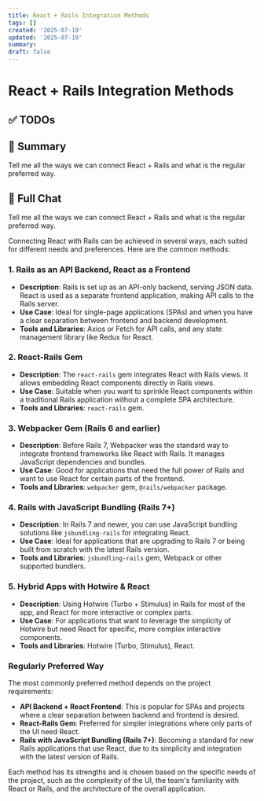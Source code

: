 ```yaml
---
title: React + Rails Integration Methods
tags: []
created: '2025-07-19'
updated: '2025-07-19'
summary:
draft: false
---
```


# React + Rails Integration Methods

## ✅ TODOs


## 📌 Summary
Tell me all the ways we can connect React + Rails and what is the regular preferred way.

## 🧠 Full Chat


Tell me all the ways we can connect React + Rails and what is the regular preferred way.

Connecting React with Rails can be achieved in several ways, each suited for different needs and preferences. Here are the common methods:

### 1. Rails as an API Backend, React as a Frontend
- **Description**: Rails is set up as an API-only backend, serving JSON data. React is used as a separate frontend application, making API calls to the Rails server.
- **Use Case**: Ideal for single-page applications (SPAs) and when you have a clear separation between frontend and backend development.
- **Tools and Libraries**: Axios or Fetch for API calls, and any state management library like Redux for React.

### 2. React-Rails Gem
- **Description**: The `react-rails` gem integrates React with Rails views. It allows embedding React components directly in Rails views.
- **Use Case**: Suitable when you want to sprinkle React components within a traditional Rails application without a complete SPA architecture.
- **Tools and Libraries**: `react-rails` gem.

### 3. Webpacker Gem (Rails 6 and earlier)
- **Description**: Before Rails 7, Webpacker was the standard way to integrate frontend frameworks like React with Rails. It manages JavaScript dependencies and bundles.
- **Use Case**: Good for applications that need the full power of Rails and want to use React for certain parts of the frontend.
- **Tools and Libraries**: `webpacker` gem, `@rails/webpacker` package.

### 4. Rails with JavaScript Bundling (Rails 7+)
- **Description**: In Rails 7 and newer, you can use JavaScript bundling solutions like `jsbundling-rails` for integrating React.
- **Use Case**: Ideal for applications that are upgrading to Rails 7 or being built from scratch with the latest Rails version.
- **Tools and Libraries**: `jsbundling-rails` gem, Webpack or other supported bundlers.

### 5. Hybrid Apps with Hotwire & React
- **Description**: Using Hotwire (Turbo + Stimulus) in Rails for most of the app, and React for more interactive or complex parts.
- **Use Case**: For applications that want to leverage the simplicity of Hotwire but need React for specific, more complex interactive components.
- **Tools and Libraries**: Hotwire (Turbo, Stimulus), React.

### Regularly Preferred Way
The most commonly preferred method depends on the project requirements:

- **API Backend + React Frontend**: This is popular for SPAs and projects where a clear separation between backend and frontend is desired.
- **React-Rails Gem**: Preferred for simpler integrations where only parts of the UI need React.
- **Rails with JavaScript Bundling (Rails 7+)**: Becoming a standard for new Rails applications that use React, due to its simplicity and integration with the latest version of Rails.

Each method has its strengths and is chosen based on the specific needs of the project, such as the complexity of the UI, the team's familiarity with React or Rails, and the architecture of the overall application.
